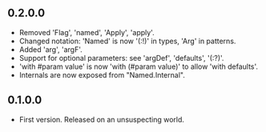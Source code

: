 ## 0.2.0.0

* Removed 'Flag', 'named', 'Apply', 'apply'.
* Changed notation: 'Named' is now '(:!)' in types, 'Arg' in patterns.
* Added 'arg', 'argF'.
* Support for optional parameters: see 'argDef', 'defaults', '(:?)'.
* 'with #param value' is now 'with (#param value)' to allow 'with defaults'.
* Internals are now exposed from "Named.Internal".

## 0.1.0.0

* First version. Released on an unsuspecting world.
